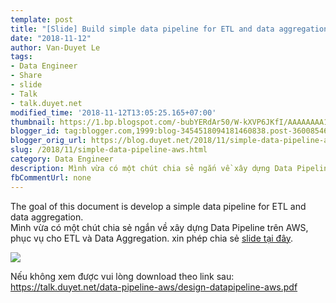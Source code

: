 ```yaml
---
template: post
title: "[Slide] Build simple data pipeline for ETL and data aggregation on AWS"
date: "2018-11-12"
author: Van-Duyet Le
tags:
- Data Engineer
- Share
- slide
- Talk
- talk.duyet.net
modified_time: '2018-11-12T13:05:25.165+07:00'
thumbnail: https://1.bp.blogspot.com/-bubYERdAr50/W-kXVP6JKfI/AAAAAAAA1Ic/nvICF9mhxEMxkpqhySrjxllUfuAdu2nZQCLcBGAs/s1600/Screen%2BShot%2B2018-11-12%2Bat%2B1.01.31%2BPM.png
blogger_id: tag:blogger.com,1999:blog-3454518094181460838.post-3600854649727287083
blogger_orig_url: https://blog.duyet.net/2018/11/simple-data-pipeline-aws.html
slug: /2018/11/simple-data-pipeline-aws.html
category: Data Engineer
description: Mình vừa có một chút chia sẻ ngắn về xây dựng Data Pipeline trên AWS, phục vụ cho ETL và Data Aggregation. 
fbCommentUrl: none
---
```


The goal of this document is develop a simple data pipeline for ETL and data aggregation.  
Mình vừa có một chút chia sẻ ngắn về xây dựng Data Pipeline trên AWS, phục vụ cho ETL và Data Aggregation. xin phép chia sẻ [slide tại đây](https://goo.gl/pwqt4F).

[![](https://1.bp.blogspot.com/-bubYERdAr50/W-kXVP6JKfI/AAAAAAAA1Ic/nvICF9mhxEMxkpqhySrjxllUfuAdu2nZQCLcBGAs/s1600/Screen%2BShot%2B2018-11-12%2Bat%2B1.01.31%2BPM.png)](https://goo.gl/pwqt4F)


Nếu không xem được vui lòng download theo link sau: https://talk.duyet.net/data-pipeline-aws/design-datapipeline-aws.pdf